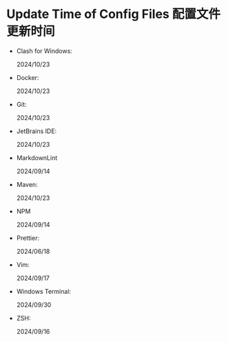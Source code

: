 # Update Time of Config Files 配置文件更新时间

- Clash for Windows:

  2024/10/23

- Docker:

  2024/10/23

- Git:

  2024/10/23

- JetBrains IDE:

  2024/10/23

- MarkdownLint

  2024/09/14

- Maven:

  2024/10/23

- NPM

  2024/09/14

- Prettier:

  2024/06/18

- Vim:

  2024/09/17

- Windows Terminal:

  2024/09/30

- ZSH:

  2024/09/16
